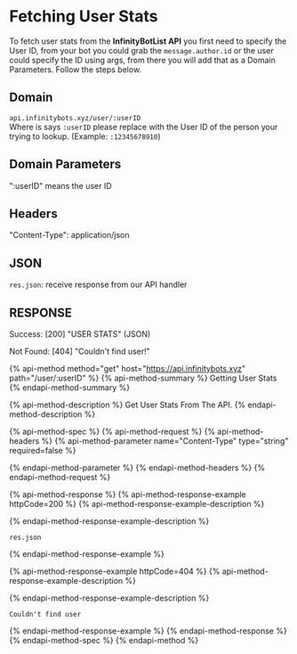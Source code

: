 # Fetching User Stats

To fetch user stats from the **InfinityBotList API** you first need to specify the User ID, from your bot you could grab the `message.author.id` or the user could specify the ID using args, from there you will add that as a Domain Parameters. Follow the steps below.

## Domain

`api.infinitybots.xyz/user/:userID`  
Where is says `:userID` please replace with the User ID of the person your trying to lookup. \(Example: `:12345678910`\)

## Domain Parameters

":userID" means the user ID

## Headers

"Content-Type": application/json

## JSON

`res.json`: receive response from our API handler

## RESPONSE

Success: \[200\] "USER STATS" \(JSON\)

Not Found: \[404\] "Couldn't find user!"

{% api-method method="get" host="https://api.infinitybots.xyz" path="/user/:userID" %}
{% api-method-summary %}
Getting User Stats
{% endapi-method-summary %}

{% api-method-description %}
Get User Stats From The API.
{% endapi-method-description %}

{% api-method-spec %}
{% api-method-request %}
{% api-method-headers %}
{% api-method-parameter name="Content-Type" type="string" required=false %}

{% endapi-method-parameter %}
{% endapi-method-headers %}
{% endapi-method-request %}

{% api-method-response %}
{% api-method-response-example httpCode=200 %}
{% api-method-response-example-description %}

{% endapi-method-response-example-description %}

```text
res.json
```
{% endapi-method-response-example %}

{% api-method-response-example httpCode=404 %}
{% api-method-response-example-description %}

{% endapi-method-response-example-description %}

```text
Couldn't find user
```
{% endapi-method-response-example %}
{% endapi-method-response %}
{% endapi-method-spec %}
{% endapi-method %}

